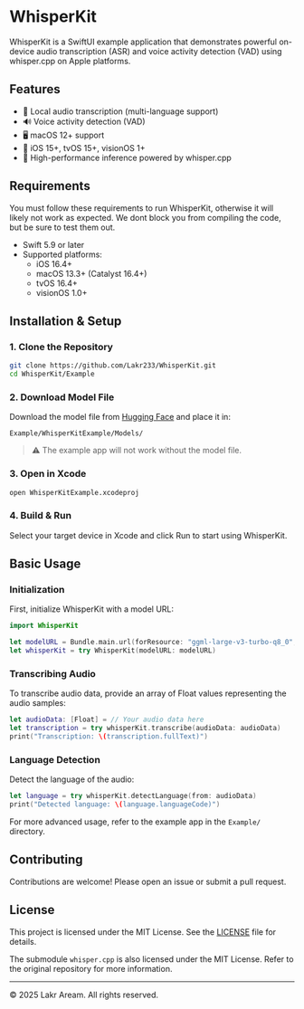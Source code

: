 # WhisperKit

WhisperKit is a SwiftUI example application that demonstrates powerful on-device audio transcription (ASR) and voice activity detection (VAD) using whisper.cpp on Apple platforms.

## Features

- 🎤 Local audio transcription (multi-language support)
- 🔊 Voice activity detection (VAD)
- 🖥️ macOS 12+ support
- 📱 iOS 15+, tvOS 15+, visionOS 1+
- 🧩 High-performance inference powered by whisper.cpp

## Requirements

You must follow these requirements to run WhisperKit, otherwise it will likely not work as expected. We dont block you from compiling the code, but be sure to test them out.

- Swift 5.9 or later
- Supported platforms:
  - iOS 16.4+
  - macOS 13.3+ (Catalyst 16.4+)
  - tvOS 16.4+ 
  - visionOS 1.0+

## Installation & Setup

### 1. Clone the Repository

```bash
git clone https://github.com/Lakr233/WhisperKit.git
cd WhisperKit/Example
```

### 2. Download Model File

Download the model file from [Hugging Face](https://huggingface.co/ggerganov/whisper.cpp/blob/main/ggml-large-v3-turbo-q8_0.bin) and place it in:

```
Example/WhisperKitExample/Models/
```

> ⚠️ The example app will not work without the model file.

### 3. Open in Xcode

```bash
open WhisperKitExample.xcodeproj
```

### 4. Build & Run

Select your target device in Xcode and click Run to start using WhisperKit.

## Basic Usage

### Initialization

First, initialize WhisperKit with a model URL:

```swift
import WhisperKit

let modelURL = Bundle.main.url(forResource: "ggml-large-v3-turbo-q8_0", withExtension: "bin")!
let whisperKit = try WhisperKit(modelURL: modelURL)
```

### Transcribing Audio

To transcribe audio data, provide an array of Float values representing the audio samples:

```swift
let audioData: [Float] = // Your audio data here
let transcription = try whisperKit.transcribe(audioData: audioData)
print("Transcription: \(transcription.fullText)")
```

### Language Detection

Detect the language of the audio:

```swift
let language = try whisperKit.detectLanguage(from: audioData)
print("Detected language: \(language.languageCode)")
```

For more advanced usage, refer to the example app in the `Example/` directory.

## Contributing

Contributions are welcome! Please open an issue or submit a pull request.

## License

This project is licensed under the MIT License. See the [LICENSE](LICENSE) file for details.

The submodule `whisper.cpp` is also licensed under the MIT License. Refer to the original repository for more information.

---

©️ 2025 Lakr Aream. All rights reserved.
